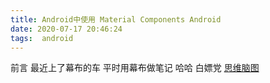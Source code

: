 ```yaml
---
title: Android中使用 Material Components Android 
date: 2020-07-17 20:46:24
tags:  android
---
```

前言
  最近上了幕布的车 平时用幕布做笔记 哈哈 白嫖党
[思维脑图](https://share.mubu.com/doc/63GtVDAqfZ2)
<!-- more -->
